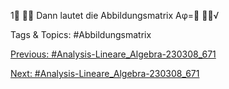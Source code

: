 1

Dann lautet die Abbildungsmatrix
Aφ=
√

   Tags & Topics:
   #Abbildungsmatrix

[Previous: #Analysis-Lineare_Algebra-230308_671](Analysis-Lineare_Algebra-230308_671.md)

[Next: #Analysis-Lineare_Algebra-230308_671](Analysis-Lineare_Algebra-230308_671.md)